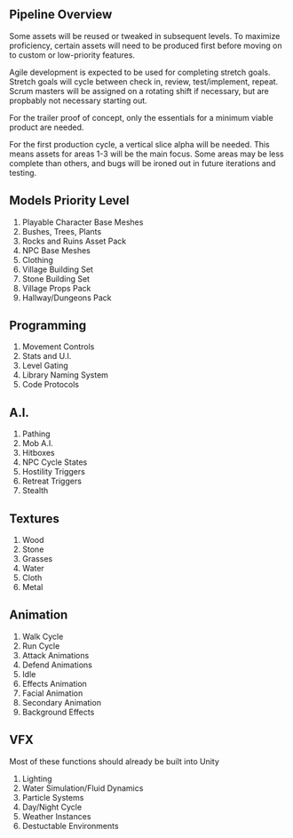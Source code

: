 ## Pipeline Overview

Some assets will be reused or tweaked in subsequent levels.  To maximize proficiency, certain assets will need to be produced first before moving on to custom or low-priority features.

Agile development is expected to be used for completing stretch goals.  Stretch goals will cycle between check in, review, test/implement, repeat.  Scrum masters will be assigned on a rotating shift if necessary, but are propbably not necessary starting out.

For the trailer proof of concept, only the essentials for a minimum viable product are needed.

For the first production cycle, a vertical slice alpha will be needed. This means assets for areas 1-3 will be the main focus.  Some areas may be less complete than others, and bugs will be ironed out in future iterations and testing.

## Models Priority Level
1. Playable Character Base Meshes
2. Bushes, Trees, Plants
3. Rocks and Ruins Asset Pack
4. NPC Base Meshes
5. Clothing 
6. Village Building Set
7. Stone Building Set
8. Village Props Pack
7. Hallway/Dungeons Pack

## Programming
1. Movement Controls
2. Stats and U.I.
3. Level Gating
4. Library Naming System
5. Code Protocols

## A.I.
1. Pathing 
2. Mob A.I.
3. Hitboxes
4. NPC Cycle States
5. Hostility Triggers
6. Retreat Triggers
7. Stealth

## Textures
1. Wood 
2. Stone
3. Grasses
4. Water
5. Cloth
6. Metal

## Animation
1. Walk Cycle
2. Run Cycle
3. Attack Animations
4. Defend Animations
5. Idle
6. Effects Animation
7. Facial Animation
8. Secondary Animation
9. Background Effects

## VFX
Most of these functions should already be built into Unity
1. Lighting
2. Water Simulation/Fluid Dynamics
3. Particle Systems
4. Day/Night Cycle
5. Weather Instances
6. Destuctable Environments
